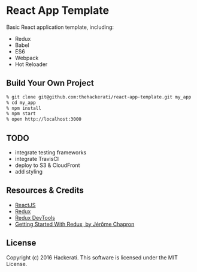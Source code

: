 # React App Template

Basic React application template, including:
- Redux
- Babel
- ES6
- Webpack
- Hot Reloader

## Build Your Own Project

```bash
% git clone git@github.com:thehackerati/react-app-template.git my_app
% cd my_app
% npm install
% npm start
% open http://localhost:3000
```

## TODO
- integrate testing frameworks
- integrate TravisCI
- deploy to S3 & CloudFront
- add styling

## Resources & Credits
- [ReactJS](https://facebook.github.io/react/)
- [Redux](http://redux.js.org/index.html)
- [Redux DevTools](https://github.com/gaearon/redux-devtools)
- [Getting Started With Redux, by Jérôme Chapron](http://www.jchapron.com/2015/08/14/getting-started-with-redux/)

## License
Copyright (c) 2016 Hackerati. This software is licensed under the MIT License.
